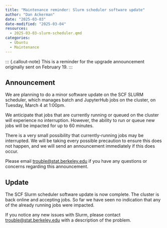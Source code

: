 ```yaml
---
title: "Maintenance reminder: Slurm scheduler software update"
author: "Dan Ackerman"
date: "2025-03-03"
date-modified: "2025-03-04"
resources:
  - 2025-03-03-slurm-scheduler.qmd
categories:
  - Ubuntu
  - Maintenance
---
```


::: {.callout-note}
This is a reminder for the upgrade announcement originally sent on February 19.
:::

## Announcement

We are planning to do a minor software update on the SCF SLURM scheduler, which manages batch and JupyterHub jobs on the cluster, on Tuesday, March 4 at 1:00pm.

We anticipate that jobs that are currently running or queued on the cluster will experience no interruption. However, the ability to run or queue new jobs will be impacted for up to 60 minutes.

There is a very small possibility that currently-running jobs may be interrupted. We will be taking every possible precaution to ensure this does not happen, and we will send an announcement immediately if this does occur.

Please email trouble@stat.berkeley.edu if you have any questions or concerns regarding this announcement.

## Update

The SCF Slurm scheduler software update is now complete. The cluster is back online and accepting jobs. So far we have seen no indication that any of the already running jobs were impacted.

If you notice any new issues with Slurm, please contact trouble@stat.berkeley.edu with a description of the problem.

